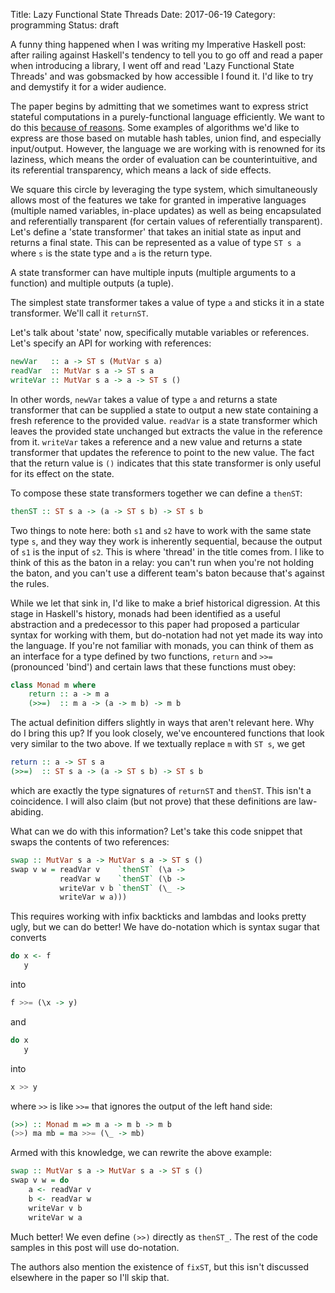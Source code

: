 Title: Lazy Functional State Threads
Date: 2017-06-19
Category: programming
Status: draft

A funny thing happened when I was writing my Imperative Haskell post: after
railing against Haskell's tendency to tell you to go off and read a paper when
introducing a library, I went off and read 'Lazy Functional State Threads' and
was gobsmacked by how accessible I found it. I'd like to try and demystify it
for a wider audience.

The paper begins by admitting that we sometimes want to express strict stateful
computations in a purely-functional language efficiently. We want to do this
[because of reasons](http://www.threewordphrase.com/pardonme.gif). Some
examples of algorithms we'd like to express are those based on mutable hash
tables, union find, and especially input/output. However, the language we are
working with is renowned for its laziness, which means the order of evaluation
can be counterintuitive, and its referential transparency, which means a lack
of side effects.

We square this circle by leveraging the type system, which simultaneously
allows most of the features we take for granted in imperative languages
(multiple named variables, in-place updates) as well as being encapsulated and
referentially transparent (for certain values of referentially transparent).
Let's define a 'state transformer' that takes an initial state as input and
returns a final state. This can be represented as a value of type `ST s a`
where `s` is the state type and `a` is the return type.

<!-- picture of state transformer -->

A state transformer can have multiple inputs (multiple arguments to a function)
and multiple outputs (a tuple).

<!-- picture of multiple input/output state transformer -->

The simplest state transformer takes a value of type `a` and sticks it in a
state transformer. We'll call it `returnST`.

<!-- picture of returnST -->

Let's talk about 'state' now, specifically mutable variables or references.
Let's specify an API for working with references:

```haskell
newVar   :: a -> ST s (MutVar s a)
readVar  :: MutVar s a -> ST s a
writeVar :: MutVar s a -> a -> ST s ()
```

In other words, `newVar` takes a value of type `a` and returns a state
transformer that can be supplied a state to output a new state containing a
fresh reference to the provided value. `readVar` is a state transformer which
leaves the provided state unchanged but extracts the value in the reference
from it. `writeVar` takes a reference and a new value and returns a state
transformer that updates the reference to point to the new value. The fact that
the return value is `()` indicates that this state transformer is only useful
for its effect on the state.

To compose these state transformers together we can define a `thenST`:

```haskell
thenST :: ST s a -> (a -> ST s b) -> ST s b
```

<!-- picture of thenST -->

Two things to note here: both `s1` and `s2` have to work with the same state
type `s`, and they way they work is inherently sequential, because the output
of `s1` is the input of `s2`. This is where 'thread' in the title comes from. I
like to think of this as the baton in a relay: you can't run when you're not
holding the baton, and you can't use a different team's baton because that's
against the rules.

While we let that sink in, I'd like to make a brief historical digression. At
this stage in Haskell's history, monads had been identified as a useful
abstraction and a predecessor to this paper had proposed a particular syntax
for working with them, but do-notation had not yet made its way into the
language. If you're not familiar with monads, you can think of them as an
interface for a type defined by two functions, `return` and `>>=`
(pronounced 'bind') and certain laws that these functions must obey:
```haskell
class Monad m where
    return :: a -> m a
    (>>=)  :: m a -> (a -> m b) -> m b
```
The actual definition differs slightly in ways that aren't relevant here. Why
do I bring this up? If you look closely, we've encountered functions that look
very similar to the two above. If we textually replace `m` with `ST s`, we get

```haskell
return :: a -> ST s a
(>>=)  :: ST s a -> (a -> ST s b) -> ST s b
```
which are exactly the type signatures of `returnST` and `thenST`. This isn't a
coincidence. I will also claim (but not prove) that these definitions are
law-abiding.

What can we do with this information? Let's take this code snippet that swaps
the contents of two references:

```haskell
swap :: MutVar s a -> MutVar s a -> ST s ()
swap v w = readVar v    `thenST` (\a ->
           readVar w    `thenST` (\b ->
           writeVar v b `thenST` (\_ ->
           writeVar w a)))
```

This requires working with infix backticks and lambdas and looks pretty ugly,
but we can do better! We have do-notation which is syntax sugar that converts

```haskell
do x <- f
   y
```
into
```haskell
f >>= (\x -> y)
```
and
```haskell
do x
   y
```
into
```haskell
x >> y
```
where `>>` is like `>>=` that ignores the output of the left hand side:

```haskell
(>>) :: Monad m => m a -> m b -> m b
(>>) ma mb = ma >>= (\_ -> mb)
```

Armed with this knowledge, we can rewrite the above example:

```haskell
swap :: MutVar s a -> MutVar s a -> ST s ()
swap v w = do
    a <- readVar v
    b <- readVar w
    writeVar v b
    writeVar w a
```

Much better! We even define `(>>)` directly as `thenST_`. The rest of the code
samples in this post will use do-notation.

The authors also mention the existence of `fixST`, but this isn't discussed
elsewhere in the paper so I'll skip that.
